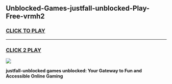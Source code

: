 
## Unblocked-Games-justfall-unblocked-Play-Free-vrmh2
<h3>
<a href="https://premium76.site?title=justfall-unblocked&ref=10A">CLICK TO PLAY</a></h3>
<hr>

<h3>
<a href="https://premium76.site?title=justfall-unblocked&ref=10A">CLICK 2 PLAY</a>
  
</h3>

<a href="https://premium76.site?title=justfall-unblocked&ref=10A"><img src="https://clearcache.store/games.png"></a>


**justfall-unblocked games unblocked: Your Gateway to Fun and Accessible Online Gaming**
